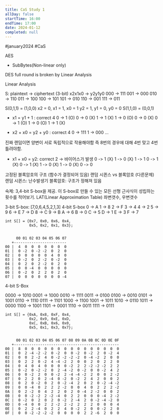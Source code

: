 ```yaml
---
title: CaS Study 1
allDay: false
startTime: 16:00
endTime: 17:00
date: 2024-01-12
completed: null
---
```

#january2024 #CaS

AES

- SubBytes(Non-linear only)


DES full round is broken by Linear Analysis

Linear Analysis

S: plaintext -> ciphertext (3-bit)
x2x1x0 -> y2y1y0
000 -> 111
001 -> 000
010 -> 110
011 -> 100
100 -> 101
101 -> 010
110 -> 001
111 -> 011

S(0,1,1) = (1,0,0)
x2 = 0, x1 = 1, x0  = 1
y2 = 1, y1 = 0, y0 = 0
S(1,1,0) = (0,0,1)

- x1        = y1 + 1 : correct 4
0 -> 1 (O)
0 -> 0 (X)
1 -> 1 (X)
1 -> 0 (O)
0 -> 0 (X)
0 -> 1 (O)
1 -> 0 (O)
1 -> 1 (X)

-  x2 + x0 = y2 + y0 : correct 4
0 -> 111
1 -> 000
...

진짜 랜덤이면 양변이 서로 독립적으로 작용해야함
즉 8번의 경우에 대해 4번 맞고 4번 틀려야함.

- x1 + x0 = y2: correct 2 -> 바이어스가 발생
0 -> 1 (X)
1 -> 0 (X)
1 -> 1
0 -> 1 (X)
0 -> 1 (X)
1 -> 0 (X)
1 -> 0 (X)
0 -> 0

고정된 블록암호의 구조 (함수가 결정되어 있음)
랜덤 시퀸스 vs 블록암호 (다른문제)
랜덤 시퀸스: 난수발생기
블록암호: 구조가 정해져 있음

숙제:
3,4-bit S-box을 제공. 이 S-box로 만들 수 있는 모든 선형 근사식이 성립하는 횟수를 적어보기.
LAT(Linear Approximation Table)
좌변갯수, 우변갯수

3-bit S-box: [7,0,6,4,5,2,1,3]
4-bit S-box
0 -> A
1 -> 8
2 -> F
3 -> 4
4 -> 2
5 -> 9
6 -> E
7 -> D
8 -> C
9 -> B
A -> 6
B -> 0
C -> 5
D -> 1
E -> 3
F -> 7

```text
int S[] = {0x7, 0x0, 0x6, 0x4,
		   0x5, 0x2, 0x1, 0x3};


     00 01 02 03 04 05 06 07 
   +------------------------
00 |  4  0  0  0  0  0  0  0 
01 |  0 -2  0 -2 -2  0  2  0 
02 |  0  0  0  0  0  4  0  0 
03 |  0 -2  0  2 -2  0 -2  0 
04 |  0  2  0  2 -2  0  2  0 
05 |  0  0 -4  0  0  0  0  0 
06 |  0 -2  0  2  2  0  2  0 
07 |  0  0  0  0  0  0  0 -4 
```

4-bit S-Box

0000 -> 1010
0001 -> 1000
0010 -> 1111
0011 -> 0100
0100 -> 0010
0101 -> 1001
0110 -> 1110
0111 -> 1101
1000 -> 1100
1001 -> 1011
1010 -> 0110
1011 -> 0000
1100 -> 1001
1101 -> 0001
1110 -> 0011
1111 -> 0111

```text
int S[] = {0xA, 0x8, 0xF, 0x4,
           0x2, 0x9, 0xE, 0xD,
           0xC, 0xB, 0x6, 0x0,
           0x5, 0x1, 0x3, 0x7};


     00 01 02 03 04 05 06 07 08 09 0A 0B 0C 0D 0E 0F 
   +------------------------------------------------
00 |  8  0  0  0  0  0  0  0  0  0  0  0  0  0  0  0 
01 |  0  2 -4 -2 -2  0 -2  0  0 -2  0 -2  2  0 -2  4 
02 |  0  0  2 -2  4  0 -2 -2 -2 -2  0 -4 -2  2  0  0 
03 |  0  2  2  0 -2  4 -4 -2  2  0  0  2  0  2  2  0 
04 |  0  4  0  4  0  0  0  0 -2  2  2 -2 -2 -2  2  2 
05 |  0 -2  0 -2 -2  0  2 -4 -2  0 -2  0  0 -2  4  2 
06 |  0  0 -2  2  0  0 -2  2 -4 -4 -2  2  0  0  2 -2 
07 |  0  2  2  0  2 -4  0 -2  0 -2  2  4  2  0  0  2 
08 |  0  2  0 -2  0  2  0 -2 -4  2  0  2  0 -2 -4 -2 
09 |  0  0 -4  0  2  2  2 -2  0  0  4  0  2  2  2 -2 
0A |  0  2 -2  0  4  2  2  0  2  0 -4  2 -2  0  0  2 
0B |  0  0 -2 -2  2 -2 -4  0  2  2  0  0  0 -4  2 -2 
0C |  0 -2  0  2  0  2  0 -2  2 -4  2  0 -2 -4 -2  0 
0D |  0 -4  0  0  2  2 -2  2 -2  2  2  2  0  0  0  4 
0E |  0  2  2 -4  0  2  2  4  0 -2  2  0  0 -2  2  0 
0F |  0  0 -2 -2 -2 -2  0  0  0  0  2  2 -6  2  0  0
```
